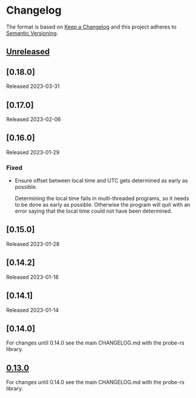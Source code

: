 # Changelog

The format is based on [Keep a Changelog](https://keepachangelog.com/en/1.0.0/)
and this project adheres to [Semantic Versioning](https://semver.org/spec/v2.0.0.html).

## [Unreleased]

## [0.18.0]

Released 2023-03-31

## [0.17.0]

Released 2023-02-06

## [0.16.0]

Released 2023-01-29
### Fixed

- Ensure offset between local time and UTC gets determined as early as possible.

  Determining the local time fails in multi-threaded programs, so it needs to be
  done as early as possible. Otherwise the program will quit with an error saying that the local time could not have been determined.

## [0.15.0]

Released 2023-01-28



## [0.14.2]

Released 2023-01-18

## [0.14.1]

Released 2023-01-14

## [0.14.0]

For changes until 0.14.0 see the main CHANGELOG.md with the probe-rs library.

## [0.13.0]

For changes until 0.14.0 see the main CHANGELOG.md with the probe-rs library.

[unreleased]: https://github.com/probe-rs/probe-rs/compare/v0.18.0...master
[v0.18.0]: https://github.com/probe-rs/probe-rs/compare/v0.17.0...v0.18.0
[v0.17.0]: https://github.com/probe-rs/probe-rs/compare/v0.16.0...v0.17.0
[v0.16.0]: https://github.com/probe-rs/probe-rs/compare/v0.15.0...v0.16.0
[v0.15.0]: https://github.com/probe-rs/probe-rs/compare/v0.14.2...v0.15.0
[v0.14.2]: https://github.com/probe-rs/probe-rs/compare/v0.14.1...v0.14.2
[v0.14.1]: https://github.com/probe-rs/probe-rs/compare/v0.13.0...v0.14.1
[0.13.0]: https://github.com/probe-rs/probe-rs/releases/tag/v0.13.0
